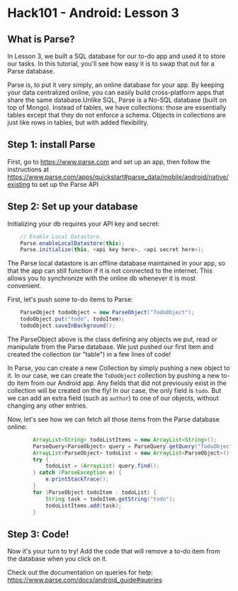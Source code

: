 # Hack101 - Android: Lesson 3 #


What is Parse?
--------------------

In Lesson 3, we built a SQL database for our to-do app and used it to store our tasks. In this tutorial, you'll see how easy it is to swap that out for a Parse database. 

Parse is, to put it very simply, an online database for your app. By keeping your data centralized online, you can easily build cross-platform apps that share the same database.Unlike SQL, Parse is a No-SQL database (built on top of Mongo). Instead of tables, we have collections: those are essentially tables except that they do not enforce a schema. Objects in collections are just like rows in tables, but with added flexibility. 

Step 1: install Parse 
---------------------------------------------

First, go to https://www.parse.com and set up an app, then follow the instructions at https://www.parse.com/apps/quickstart#parse_data/mobile/android/native/existing to set up the Parse API
 

Step 2: Set up your database
---------------------------------------------

Initializing your db requires your API key and secret:

```java
    // Enable Local Datastore.
    Parse.enableLocalDatastore(this);
    Parse.initialize(this, <api key here>, <api secret here>);
```
The Parse local datastore is an offline database maintained in your app, so that the app can still function if it is not connected to the internet. This allows you to synchronize with the online db whenever it is most convenient.

First, let's push some to-do items to Parse:

```java
    ParseObject todoObject = new ParseObject("TodoObject");
    todoObject.put("todo", todoItem);
    todoObject.saveInBackground();
```

The ParseObject above is the class defining any objects we put, read or manipulate from the Parse database. We just pushed our first item and created the collection (or "table") in a few lines of code! 

In Parse, you can create a new Collection by simply pushing a new object to it. In our case, we can create the `ToDoObject` collection by pushing a new to-do item from our Android app. Any fields that did not previously exist in the collection will be created on the fly! In our case, the only field is `todo`. But we can add an extra field (such as `author`) to one of our objects, without changing any other entries.


Now, let's see how we can fetch all those items from the Parse database online:

````java
        ArrayList<String> todoListItems = new ArrayList<String>();
        ParseQuery<ParseObject> query = ParseQuery.getQuery("TodoObject");
        ArrayList<ParseObject> todoList = new ArrayList<ParseObject>();
        try {
            todoList = (ArrayList) query.find();
        } catch (ParseException e) {
            e.printStackTrace();
        }
        for (ParseObject todoItem : todoList) {
            String task = todoItem.getString("todo");
            todoListItems.add(task);
        }
````

Step 3: Code! 
---------------------------------------------

Now it's your turn to try! Add the code that will remove a to-do item from the database when you click on it. 

Check out the documentation on queries for help: https://www.parse.com/docs/android_guide#queries
